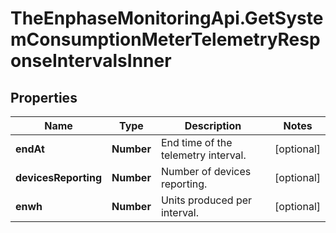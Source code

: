 # TheEnphaseMonitoringApi.GetSystemConsumptionMeterTelemetryResponseIntervalsInner

## Properties

Name | Type | Description | Notes
------------ | ------------- | ------------- | -------------
**endAt** | **Number** | End time of the telemetry interval. | [optional] 
**devicesReporting** | **Number** | Number of devices reporting. | [optional] 
**enwh** | **Number** | Units produced per interval. | [optional] 


